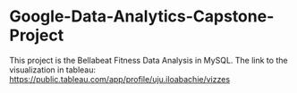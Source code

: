 # Google-Data-Analytics-Capstone-Project
This project is the Bellabeat Fitness Data Analysis in MySQL. The link to the visualization in tableau:  https://public.tableau.com/app/profile/uju.iloabachie/vizzes
